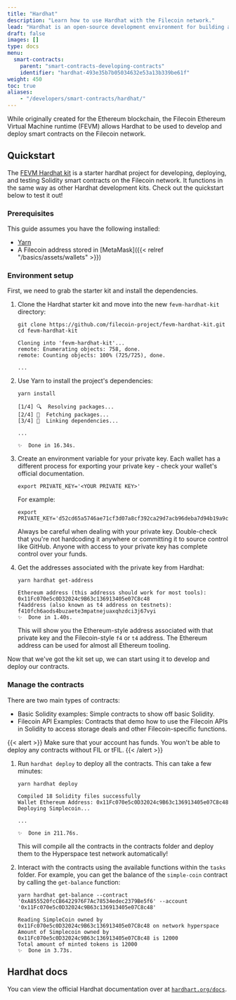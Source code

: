 ```yaml
---
title: "Hardhat"
description: "Learn how to use Hardhat with the Filecoin network."
lead: "Hardhat is an open-source development environment for building and testing smart contracts. It is designed to provide developers with a flexible and extensible framework for building, testing, and deploying smart contracts in a reliable and efficient manner."
draft: false
images: []
type: docs
menu:
  smart-contracts:
    parent: "smart-contracts-developing-contracts"
    identifier: "hardhat-493e35b7b05034632e53a13b339be61f"
weight: 450
toc: true
aliases:
    - "/developers/smart-contracts/hardhat/"
---
```


While originally created for the Ethereum blockchain, the Filecoin Ethereum Virtual Machine runtime (FEVM) allows Hardhat to be used to develop and deploy smart contracts on the Filecoin network.

## Quickstart

The [FEVM Hardhat kit](https://github.com/filecoin-project/FEVM-Hardhat-Kit) is a starter hardhat project for developing, deploying, and testing Solidity smart contracts on the Filecoin network. It functions in the same way as other Hardhat development kits. Check out the quickstart below to test it out!

### Prerequisites

This guide assumes you have the following installed:

- [Yarn](https://yarnpkg.com/)
- A Filecoin address stored in [MetaMask]({{< relref "/basics/assets/wallets" >}})

### Environment setup

First, we need to grab the starter kit and install the dependencies.

1. Clone the Hardhat starter kit and move into the new `fevm-hardhat-kit` directory:

    ```shell
    git clone https://github.com/filecoin-project/fevm-hardhat-kit.git
    cd fevm-hardhat-kit
    ```

    ```plaintext
    Cloning into 'fevm-hardhat-kit'...
    remote: Enumerating objects: 758, done.
    remote: Counting objects: 100% (725/725), done.

    ...
    ```

1. Use Yarn to install the project's dependencies:

    ```shell
    yarn install
    ```

    ```plaintext
    [1/4] 🔍  Resolving packages...
    [2/4] 🚚  Fetching packages...
    [3/4] 🔗  Linking dependencies...

    ...

    ✨  Done in 16.34s.
    ```

1. Create an environment variable for your private key. Each wallet has a different process for exporting your private key - check your wallet's official documentation.

    ```shell
    export PRIVATE_KEY='<YOUR PRIVATE KEY>'
    ```

    For example:

    ```shell
    export PRIVATE_KEY='d52cd65a5746ae71cf3d07a8cf392ca29d7acb96deba7d94b19a9cf3c9f63022'
    ```

    Always be careful when dealing with your private key. Double-check that you're not hardcoding it anywhere or committing it to source control like GitHub. Anyone with access to your private key has complete control over your funds.

1. Get the addresses associated with the private key from Hardhat:

    ```shell
    yarn hardhat get-address
    ```

    ```plaintext
    Ethereum address (this addresss should work for most tools): 0x11Fc070e5c0D32024c9B63c136913405e07C8c48
    f4address (also known as t4 address on testnets): f410fch6aods4buzaete3mpatnejuaxqhzdci3j67vyi
    ✨  Done in 1.40s.
    ```

    This will show you the Ethereum-style address associated with that private key and the Filecoin-style `f4` or `t4` address. The Ethereum address can be used for almost all Ethereum tooling.

Now that we've got the kit set up, we can start using it to develop and deploy our contracts.

### Manage the contracts

There are two main types of contracts:

- Basic Solidity examples: Simple contracts to show off basic Solidity.
- Filecoin API Examples: Contracts that demo how to use the Filecoin APIs in Solidity to access storage deals and other Filecoin-specific functions.

{{< alert >}}
Make sure that your account has funds. You won't be able to deploy any contracts without FIL or tFIL.
{{< /alert >}}

1. Run `hardhat deploy` to deploy all the contracts. This can take a few minutes:

    ```shell
    yarn hardhat deploy
    ```

    ```plaintext
    Compiled 18 Solidity files successfully
    Wallet Ethereum Address: 0x11Fc070e5c0D32024c9B63c136913405e07C8c48
    Deploying Simplecoin...

    ...

    ✨  Done in 211.76s.
    ```

    This will compile all the contracts in the contracts folder and deploy them to the Hyperspace test network automatically!

1. Interact with the contracts using the available functions within the `tasks` folder. For example, you can get the balance of the `simple-coin` contract by calling the `get-balance` function:

    ```shell
    yarn hardhat get-balance --contract '0xA855520fcCB6422976F7Ac78534edec2379Be5f6' --account '0x11Fc070e5c0D32024c9B63c136913405e07C8c48'
    ```

    ```plaintext
    Reading SimpleCoin owned by 0x11Fc070e5c0D32024c9B63c136913405e07C8c48 on network hyperspace
    Amount of Simplecoin owned by 0x11Fc070e5c0D32024c9B63c136913405e07C8c48 is 12000
    Total amount of minted tokens is 12000
    ✨  Done in 3.73s.
    ```

## Hardhat docs

You can view the official Hardhat documentation over at [`hardhart.org/docs`](https://hardhat.org/docs).
